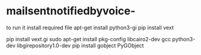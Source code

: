 # mailsentnotifiedbyvoice-


to run it 
install required file 
apt-get install python3-gi
pip install vext

pip install vext.gi
sudo apt-get install pkg-config libcairo2-dev gcc python3-dev libgirepository1.0-dev
pip install gobject PyGObject
